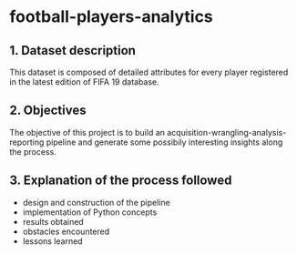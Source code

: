 # football-players-analytics

## 1. Dataset description
This dataset is composed of detailed attributes for every player registered in the latest edition of FIFA 19 database.

## 2. Objectives
The objective of this project is to build an acquisition-wrangling-analysis-reporting pipeline and generate some possibily interesting insights along the process.

## 3. Explanation of the process followed
- design and construction of the pipeline
- implementation of Python concepts
- results obtained
- obstacles encountered
- lessons learned
